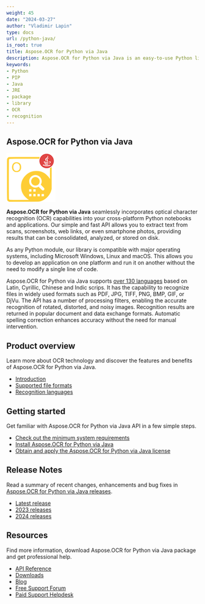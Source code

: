```yaml
---
weight: 45
date: "2024-03-27"
author: "Vladimir Lapin"
type: docs
url: /python-java/
is_root: true
title: Aspose.OCR for Python via Java
description: Aspose.OCR for Python via Java is an easy-to-use Python library for extracting text from scans, photos and PDFs.
keywords:
- Python
- PIP
- Java
- JRE
- package
- library
- OCR
- recognition
---
```


## Aspose.OCR for Python via Java

![Aspose.OCR for Python via Java](aspose-ocr-python-java.png)

**Aspose.OCR for Python via Java** seamlessly incorporates optical character recognition (OCR) capabilities into your cross-platform Python notebooks and applications. Our simple and fast API allows you to extract text from scans, screenshots, web links, or even smartphone photos, providing results that can be consolidated, analyzed, or stored on disk.

As any Python module, our library is compatible with major operating systems, including Microsoft Windows, Linux and macOS. This allows you to develop an application on one platform and run it on another without the need to modify a single line of code.

Aspose.OCR for Python via Java supports [over 130 languages](/ocr/python-net/recognition-languages/) based on Latin, Cyrillic, Chinese and Indic scrips. It has the capability to recognize files in widely used formats such as PDF, JPG, TIFF, PNG, BMP, GIF, or DjVu. The API has a number of processing filters, enabling the accurate recognition of rotated, distorted, and noisy images. Recognition results are returned in popular document and data exchange formats. Automatic spelling correction enhances accuracy without the need for manual intervention.

## Product overview

Learn more about OCR technology and discover the features and benefits of Aspose.OCR for Python via Java.

- [Introduction](/ocr/python-java/product-overview/)
- [Supported file formats](/ocr/python-java/supported-file-formats/)
- [Recognition languages](/ocr/python-java/recognition-languages/)

## Getting started

Get familiar with Aspose.OCR for Python via Java API in a few simple steps.

- [Check out the minimum system requirements](/ocr/python-java/system-requirements/)  
- [Install Aspose.OCR for Python via Java](/ocr/python-java/installation/)  
- [Obtain and apply the Aspose.OCR for Python via Java license](/ocr/python-java/licensing/)  

## Release Notes

Read a summary of recent changes, enhancements and bug fixes in [Aspose.OCR for Python via Java releases](https://releases.aspose.com/ocr/python-java/release-notes/).

- [Latest release](https://releases.aspose.com/ocr/python-java/release-notes/latest/)
- [2023 releases](https://releases.aspose.com/ocr/python-java/release-notes/2023/)
- [2024 releases](https://releases.aspose.com/ocr/python-java/release-notes/2024/)

## Resources

Find more information, download Aspose.OCR for Python via Java package and get professional help.

- [API Reference](https://reference.aspose.com/ocr/python-java/)
- [Downloads](https://releases.aspose.com/ocr/python-java/)
- [Blog](https://blog.aspose.com/category/ocr/)
- [Free Support Forum](https://forum.aspose.com/c/ocr/16)
- [Paid Support Helpdesk](https://helpdesk.aspose.com/)
